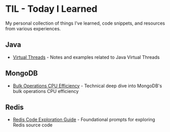 # TIL - Today I Learned

My personal collection of things I've learned, code snippets, and resources from various experiences.

## Java

- [Virtual Threads](./java/virtual-threads/) - Notes and examples related to Java Virtual Threads

## MongoDB

- [Bulk Operations CPU Efficiency](./mongo/mongodb_bulk_op_cpu_efficiency.md) - Technical deep dive into MongoDB's bulk operations CPU efficiency

## Redis

- [Redis Code Exploration Guide](./redis/redis_code_exploration_guide.md) - Foundational prompts for exploring Redis source code

